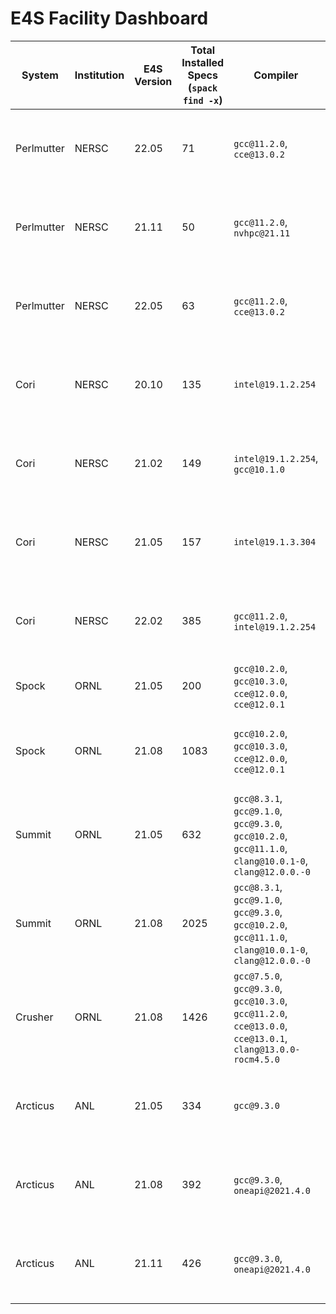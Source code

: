 # E4S Facility Dashboard

System  | Institution | E4S Version | Total Installed Specs (`spack find -x`) | Compiler                                                                                                   | Spack Commit or branch                                                                                                              | Spack.yaml                                                                                                                                                                                   | `spack find` File |
------- | ----------- | -------------------- |----------------------|------------------------------------------------------------------------------------------------------------|-------------------------------------------------------------------------------------------------------------------------------------|----------------------------------------------------------------------------------------------------------------------------------------------------------------------------------------------| --------------- | 
Perlmutter | NERSC | 22.05 | 71 | `gcc@11.2.0`, `cce@13.0.2` | [https://github.com/spack/spack/tree/e4s-22.05](https://github.com/spack/spack/tree/e4s-22.05)                                      | [https://github.com/spack/spack-configs/blob/main/NERSC/perlmutter/e4s-22.05/spack.yaml](https://github.com/spack/spack-configs/blob/main/NERSC/perlmutter/e4s-22.05/spack.yaml)             | [https://github.com/spack/spack-configs/blob/main/NERSC/perlmutter/e4s-22.05/e4s-22.05.txt](https://github.com/spack/spack-configs/blob/main/NERSC/perlmutter/e4s-22.05/e4s-22.05.txt)
Perlmutter | NERSC| 21.11 | 50                  | `gcc@11.2.0`, `nvhpc@21.11`                                                                                | [https://github.com/spack/spack/tree/e4s-21.11](https://github.com/spack/spack/tree/e4s-21.11)                                      | [https://github.com/spack/spack-configs/blob/main/NERSC/perlmutter/e4s-21.11/spack.yaml](https://github.com/spack/spack-configs/blob/main/NERSC/perlmutter/e4s-21.11/spack.yaml)             | [https://github.com/spack/spack-configs/blob/main/NERSC/perlmutter/e4s-21.11/e4s-21.11.txt](https://github.com/spack/spack-configs/blob/main/NERSC/perlmutter/e4s-21.11/e4s-21.11.txt)
Perlmutter | NERSC| 22.05 | 63                  | `gcc@11.2.0`, `cce@13.0.2`                                                                                | [https://github.com/spack/spack/tree/e4s-22.05](https://github.com/spack/spack/tree/e4s-22.05)                                      | [https://github.com/spack/spack-configs/blob/main/NERSC/perlmutter/e4s-22.05/spack.yaml](https://github.com/spack/spack-configs/blob/main/NERSC/perlmutter/e4s-22.05/spack.yaml)             | [https://github.com/spack/spack-configs/blob/main/NERSC/perlmutter/e4s-22.05/e4s-22.05.txt](https://github.com/spack/spack-configs/blob/main/NERSC/perlmutter/e4s-22.05/e4s-22.05.txt)
Cori | NERSC  | 20.10 | 135                  | `intel@19.1.2.254`                                                                                         | [e1e0bbb4cbe11a3f0d7e50466ffa86071ee653b7](https://github.com/spack/spack/commit/e1e0bbb4cbe11a3f0d7e50466ffa86071ee653b7)          | [https://github.com/spack/spack-configs/blob/master/NERSC/cori/e4s-20.10/spack.yaml](https://github.com/spack/spack-configs/blob/master/NERSC/cori/e4s-20.10/spack.yaml)                     | [https://github.com/spack/spack-configs/blob/master/NERSC/cori/e4s-20.10/e4s-20.10.txt](https://github.com/spack/spack-configs/blob/master/NERSC/cori/e4s-20.10/e4s-20.10.txt)
Cori | NERSC | 21.02 | 149                  | `intel@19.1.2.254`, `gcc@10.1.0`                                                                           | [b56d65fce5f4743a23399f0cde006bed1b52d53d](https://github.com/spack/spack/commit/b56d65fce5f4743a23399f0cde006bed1b52d53d)          | [https://github.com/spack/spack-configs/blob/main/NERSC/cori/e4s-21.02/spack.yaml](https://github.com/spack/spack-configs/blob/main/NERSC/cori/e4s-21.02/spack.yaml)                         | [https://github.com/spack/spack-configs/blob/main/NERSC/cori/e4s-21.02/e4s-21.02.txt](https://github.com/spack/spack-configs/blob/main/NERSC/cori/e4s-21.02/e4s-21.02.txt)
Cori | NERSC | 21.05 | 157                  | `intel@19.1.3.304`                                                                                         | [https://github.com/spack/spack/tree/e4s-21.05](https://github.com/spack/spack/tree/e4s-21.05)                                      | [https://github.com/spack/spack-configs/blob/main/NERSC/cori/e4s-21.05/spack.yaml](https://github.com/spack/spack-configs/blob/main/NERSC/cori/e4s-21.05/spack.yaml)                         | [https://github.com/spack/spack-configs/blob/main/NERSC/cori/e4s-21.05/e4s-21.05.txt](https://github.com/spack/spack-configs/blob/main/NERSC/cori/e4s-21.05/e4s-21.05.txt)
Cori | NERSC | 22.02 | 385                  | `gcc@11.2.0`, `intel@19.1.2.254`                                                                           | [https://github.com/spack/spack/tree/e4s-22.02](https://github.com/spack/spack/tree/e4s-22.02)                                      | [https://github.com/spack/spack-configs/blob/main/NERSC/cori/e4s-22.02/spack.yaml](https://github.com/spack/spack-configs/blob/main/NERSC/cori/e4s-22.02/spack.yaml)                         | [https://github.com/spack/spack-configs/blob/main/NERSC/cori/e4s-22.02/e4s-22.02.txt](https://github.com/spack/spack-configs/blob/main/NERSC/cori/e4s-22.02/e4s-22.02.txt)
Spock  | ORNL | 21.05 | 200                  | `gcc@10.2.0`, `gcc@10.3.0`, `cce@12.0.0`, `cce@12.0.1`                                                     | [v0.16.1](https://github.com/spack/spack/tree/v0.16.1)                                                                              |                                                                                                                                                                                              | 
Spock  | ORNL | 21.08 | 1083                 | `gcc@10.2.0`, `gcc@10.3.0`, `cce@12.0.0`, `cce@12.0.1`                                                     | [v0.16.3](https://github.com/spack/spack/tree/v0.16.3)                                                                              | [https://github.com/spack/spack-configs/blob/main/OLCF/spock/spack.yaml](https://github.com/spack/spack-configs/blob/main/OLCF/spock/spack.yaml)                                             | [https://github.com/spack/spack-configs/blob/main/OLCF/spock/e4s-21.08.txt](https://github.com/spack/spack-configs/blob/main/OLCF/spock/e4s-21.08.txt)
Summit | ORNL | 21.05 | 632                  | `gcc@8.3.1`, `gcc@9.1.0`, `gcc@9.3.0`, `gcc@10.2.0`, `gcc@11.1.0`, `clang@10.0.1-0`, `clang@12.0.0.-0`     |                                                                                                                                     |                                                                                                                                                                                              |
Summit | ORNL | 21.08 | 2025                 | `gcc@8.3.1`, `gcc@9.1.0`, `gcc@9.3.0`, `gcc@10.2.0`, `gcc@11.1.0`, `clang@10.0.1-0`, `clang@12.0.0.-0`     | 0.16.2-4678-9effe1400f                                                                                                              | [https://github.com/spack/spack-configs/blob/main/OLCF/summit/spack.yaml](https://github.com/spack/spack-configs/blob/main/OLCF/summit/spack.yaml)                                           | [https://github.com/spack/spack-configs/blob/main/OLCF/summit/e4s-21.08.txt](https://github.com/spack/spack-configs/blob/main/OLCF/summit/e4s-21.08.txt)
Crusher | ORNL | 21.08 | 1426                 | `gcc@7.5.0`, `gcc@9.3.0`, `gcc@10.3.0`, `gcc@11.2.0`, `cce@13.0.0`, `cce@13.0.1`, `clang@13.0.0-rocm4.5.0` | [0add25a508f7b78a5a7ea5a6129388a6ed29a993](https://github.com/mpbelhorn/olcf-spack/commit/0add25a508f7b78a5a7ea5a6129388a6ed29a993) | [https://github.com/spack/spack-configs/blob/main/OLCF/crusher/spack.yaml](https://github.com/spack/spack-configs/blob/main/OLCF/crusher/spack.yaml)                                         | [https://github.com/spack/spack-configs/blob/main/OLCF/crusher/e4s-21.08.txt](https://github.com/spack/spack-configs/blob/main/OLCF/crusher/e4s-21.08.txt)
Arcticus | ANL | 21.05 | 334                  | `gcc@9.3.0`                                                                                                | [https://github.com/spack/spack/tree/e4s-21.05](https://github.com/spack/spack/tree/e4s-21.05)                                      | [https://github.com/spack/spack-configs/blob/main/ANL/JLSE/Arcticus/E4S-21.05/spack.yaml](https://github.com/spack/spack-configs/blob/main/ANL/JLSE/Arcticus/E4S-21.05/spack.yaml)           | [https://github.com/spack/spack-configs/blob/main/ANL/JLSE/Arcticus/E4S-21.05/e4s-21.05.txt](https://github.com/spack/spack-configs/blob/main/ANL/JLSE/Arcticus/E4S-21.05/e4s-21.05.txt)
Arcticus | ANL | 21.08 | 392                  | `gcc@9.3.0`, `oneapi@2021.4.0`                                                                             | [https://github.com/spack/spack/tree/e4s-21.08](https://github.com/spack/spack/tree/e4s-21.08)                                      | [https://github.com/spack/spack-configs/blob/main/ANL/JLSE/Arcticus/E4S-21.08/prod/spack.yaml](https://github.com/spack/spack-configs/blob/main/ANL/JLSE/Arcticus/E4S-21.08/prod/spack.yaml) | [https://github.com/spack/spack-configs/blob/main/ANL/JLSE/Arcticus/E4S-21.08/e4s-21.08.txt](https://github.com/spack/spack-configs/blob/main/ANL/JLSE/Arcticus/E4S-21.08/e4s-21.08.txt)
Arcticus | ANL | 21.11 | 426                  | `gcc@9.3.0`, `oneapi@2021.4.0`                                                                             | [https://github.com/spack/spack/tree/e4s-21.11](https://github.com/spack/spack/tree/e4s-21.11)                                      | [https://github.com/spack/spack-configs/blob/main/ANL/JLSE/Arcticus/E4S-21.11/prod/spack.yaml](https://github.com/spack/spack-configs/blob/main/ANL/JLSE/Arcticus/E4S-21.11/prod/spack.yaml) | [https://github.com/spack/spack-configs/blob/main/ANL/JLSE/Arcticus/E4S-21.11/e4s-21.11.txt](https://github.com/spack/spack-configs/blob/main/ANL/JLSE/Arcticus/E4S-21.11/e4s-21.11.txt)
